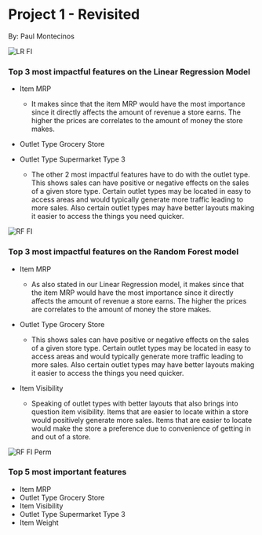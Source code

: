 # Project 1 - Revisited
 By: Paul Montecinos
 
![LR FI](https://github.com/pmontecinos23/Project-1---Revisited/assets/29460152/71a68816-5440-4784-8491-e620500be876)

### Top 3 most impactful features on the Linear Regression Model

* Item MRP 
    - It makes since that the item MRP would have the most importance since it directly affects the amount of revenue a store earns. The higher the prices are correlates to the amount of money the store makes.

* Outlet Type Grocery Store
* Outlet Type Supermarket Type 3

    - The other 2 most impactful features have to do with the outlet type. This shows sales can have positive or negative effects on the sales of a given store type. Certain outlet types may be located in easy to access areas and would typically generate more traffic leading to more sales. Also certain outlet types may have better layouts making it easier to access the things you need quicker.


![RF FI](https://github.com/pmontecinos23/Project-1---Revisited/assets/29460152/beddf031-f404-41d8-8dd1-7367c4aea227)

### Top 3 most impactful features on the Random Forest model

* Item MRP 
    - As also stated in our Linear Regression model, it makes since that the item MRP would have the most importance since it directly affects the amount of revenue a store earns. The higher the prices are correlates to the amount of money the store makes.

* Outlet Type Grocery Store
    - This shows sales can have positive or negative effects on the sales of a given store type. Certain outlet types may be located in easy to access areas and would typically generate more traffic leading to more sales. Also certain outlet types may have better layouts making it easier to access the things you need quicker.
    
* Item Visibility
    - Speaking of outlet types with better layouts that also brings into question item visibility. Items that are easier to locate within a store would positively generate more sales. Items that are easier to locate would make the store a preference due to convenience of getting in and out of a store. 



![RF FI Perm](https://github.com/pmontecinos23/Project-1---Revisited/assets/29460152/c486f609-e4a6-4a04-8386-bc480d3ee655)

### Top 5 most important features
* Item MRP
* Outlet Type Grocery Store
* Item Visibility
* Outlet Type Supermarket Type 3
* Item Weight
